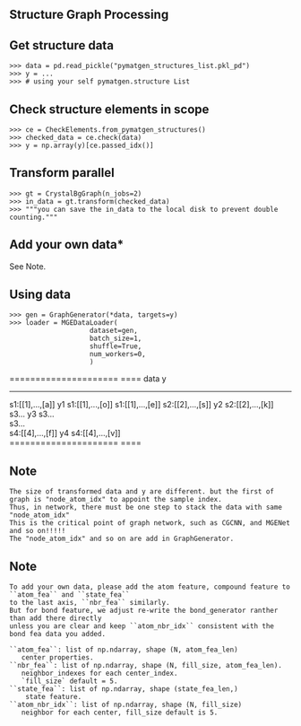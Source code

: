 Structure Graph Processing
--------------------------

Get structure data
------------------

    >>> data = pd.read_pickle("pymatgen_structures_list.pkl_pd")
    >>> y = ...
    >>> # using your self pymatgen.structure List

Check structure elements in scope
---------------------------------

    >>> ce = CheckElements.from_pymatgen_structures()
    >>> checked_data = ce.check(data)
    >>> y = np.array(y)[ce.passed_idx()]

Transform parallel
------------------

    >>> gt = CrystalBgGraph(n_jobs=2)
    >>> in_data = gt.transform(checked_data)
    >>> """you can save the in_data to the local disk to prevent double counting."""

Add your own data*
------------------
See Note.

Using data
----------

    >>> gen = GraphGenerator(*data, targets=y)
    >>> loader = MGEDataLoader(
                        dataset=gen,  
                        batch_size=1,  
                        shuffle=True,  
                        num_workers=0,  
                        )

===================== ==== data y
---------------------  ----
s1:[[1],...,[a]]      y1 s1:[[1],...,[o]]
s1:[[1],...,[e]]
s2:[[2],...,[s]]      y2 s2:[[2],...,[k]]         
s3... y3 s3...        
s3...       
s4:[[4],...,[f]]      y4 s4:[[4],...,[v]]         
===================== ====

Note
----

    The size of transformed data and y are different. but the first of graph is "node_atom_idx" to appoint the sample index.
    Thus, in network, there must be one step to stack the data with same "node_atom_idx"
    This is the critical point of graph network, such as CGCNN, and MGENet and so on!!!!!
    The "node_atom_idx" and so on are add in GraphGenerator.

Note
----

    To add your own data, please add the atom feature, compound feature to  ``atom_fea`` and ``state_fea``
    to the last axis, ``nbr_fea`` similarly.  
    But for bond feature, we adjust re-write the bond_generator ranther than add there directly 
    unless you are clear and keep ``atom_nbr_idx`` consistent with the bond fea data you added.

    ``atom_fea``: list of np.ndarray, shape (N, atom_fea_len)
       center properties.
    ``nbr_fea``: list of np.ndarray, shape (N, fill_size, atom_fea_len).
       neighbor_indexes for each center_index.
       `fill_size` default = 5.
    ``state_fea``: list of np.ndarray, shape (state_fea_len,)
        state feature.
    ``atom_nbr_idx``: list of np.ndarray, shape (N, fill_size)
       neighbor for each center, fill_size default is 5.